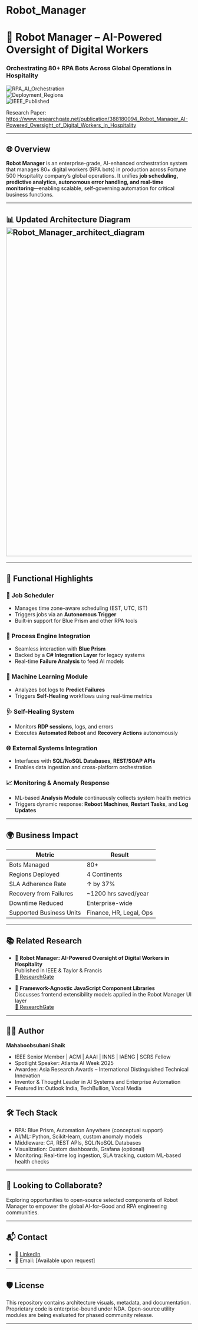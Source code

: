# Robot_Manager

# 🤖 Robot Manager – AI-Powered Oversight of Digital Workers

### Orchestrating 80+ RPA Bots Across Global Operations in Hospitality
![RPA_AI_Orchestration](https://img.shields.io/badge/RPA%20Bots-80%2B-green)  
![Deployment_Regions](https://img.shields.io/badge/Deployment-4%20Continents-orange)  
![IEEE_Published](https://img.shields.io/badge/Research-Published%20%7C%20IEEE%20%2B%20Taylor%20%26%20Francis-important)

Research Paper: https://www.researchgate.net/publication/388180094_Robot_Manager_AI-Powered_Oversight_of_Digital_Workers_in_Hospitality

---

## 🌐 Overview

**Robot Manager** is an enterprise-grade, AI-enhanced orchestration system that manages 80+ digital workers (RPA bots) in production across Fortune 500 Hospitality company’s global operations. It unifies **job scheduling, predictive analytics, autonomous error handling, and real-time monitoring**—enabling scalable, self-governing automation for critical business functions.

---

## 📊 Updated Architecture Diagram<img width="892" alt="Robot_Manager_architect_diagram" src="https://github.com/user-attachments/assets/558c960c-0bf9-49d3-a5e3-8df57eaaab98" />


---

## 🧠 Functional Highlights

### 🔁 Job Scheduler
- Manages time zone–aware scheduling (EST, UTC, IST)
- Triggers jobs via an **Autonomous Trigger**
- Built-in support for Blue Prism and other RPA tools

### 🔌 Process Engine Integration
- Seamless interaction with **Blue Prism**
- Backed by a **C# Integration Layer** for legacy systems
- Real-time **Failure Analysis** to feed AI models

### 🧠 Machine Learning Module
- Analyzes bot logs to **Predict Failures**
- Triggers **Self-Healing** workflows using real-time metrics

### 🩺 Self-Healing System
- Monitors **RDP sessions**, logs, and errors
- Executes **Automated Reboot** and **Recovery Actions** autonomously

### 🌐 External Systems Integration
- Interfaces with **SQL/NoSQL Databases**, **REST/SOAP APIs**
- Enables data ingestion and cross-platform orchestration

### 📈 Monitoring & Anomaly Response
- ML-based **Analysis Module** continuously collects system health metrics
- Triggers dynamic response: **Reboot Machines**, **Restart Tasks**, and **Log Updates**

---

## 🌍 Business Impact

| Metric                        | Result                    |
|-------------------------------|---------------------------|
| Bots Managed                  | 80+                       |
| Regions Deployed              | 4 Continents              |
| SLA Adherence Rate           | ↑ by 37%                  |
| Recovery from Failures       | ~1200 hrs saved/year      |
| Downtime Reduced              | Enterprise-wide           |
| Supported Business Units     | Finance, HR, Legal, Ops   |

---

## 📚 Related Research

- 📄 **Robot Manager: AI-Powered Oversight of Digital Workers in Hospitality**  
  Published in IEEE & Taylor & Francis  
  [🔗 ResearchGate](https://www.researchgate.net/publication/388180094_Robot_Manager_AI-Powered_Oversight_of_Digital_Workers_in_Hospitality)

- 📄 **Framework-Agnostic JavaScript Component Libraries**  
  Discusses frontend extensibility models applied in the Robot Manager UI layer  
  [🔗 ResearchGate](https://www.researchgate.net/publication/388444043_Framework-Agnostic_JavaScript_Component_Libraries_Benefits_Implementation_Strategies_and_Commercialization_Models)

---

## 👨‍💼 Author

**Mahaboobsubani Shaik**  
- IEEE Senior Member | ACM | AAAI | INNS | IAENG | SCRS Fellow  
- Spotlight Speaker: Atlanta AI Week 2025  
- Awardee: Asia Research Awards – International Distinguished Technical Innovation  
- Inventor & Thought Leader in AI Systems and Enterprise Automation  
- Featured in: Outlook India, TechBullion, Vocal Media

---

## 🛠 Tech Stack

- RPA: Blue Prism, Automation Anywhere (conceptual support)
- AI/ML: Python, Scikit-learn, custom anomaly models
- Middleware: C#, REST APIs, SQL/NoSQL Databases
- Visualization: Custom dashboards, Grafana (optional)
- Monitoring: Real-time log ingestion, SLA tracking, custom ML-based health checks

---

## 🤝 Looking to Collaborate?

Exploring opportunities to open-source selected components of Robot Manager to empower the global AI-for-Good and RPA engineering communities.

---

## 📬 Contact

- 🔗 [LinkedIn](https://www.linkedin.com/in/sms-67655665/)
- 📧 Email: [Available upon request]

---

## 🛡 License

This repository contains architecture visuals, metadata, and documentation. Proprietary code is enterprise-bound under NDA. Open-source utility modules are being evaluated for phased community release.

---

